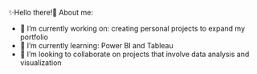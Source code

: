✨Hello there!👋
About me:
- 🔭 I’m currently working on: creating personal projects to expand my portfolio
- 🌱 I’m currently learning: Power BI and Tableau
- 👯 I’m looking to collaborate on projects that involve data analysis and visualization
